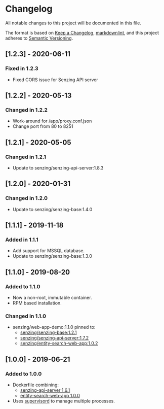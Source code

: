 # Changelog

All notable changes to this project will be documented in this file.

The format is based on [Keep a Changelog](https://keepachangelog.com/en/1.0.0/),
[markdownlint](https://dlaa.me/markdownlint/),
and this project adheres to [Semantic Versioning](https://semver.org/spec/v2.0.0.html).

## [1.2.3] - 2020-06-11

### Fixed in 1.2.3

- Fixed CORS issue for Senzing API server

## [1.2.2] - 2020-05-13

### Changed in 1.2.2

- Work-around for /app/proxy.conf.json
- Change port from 80 to 8251

## [1.2.1] - 2020-05-05

### Changed in 1.2.1

- Update to senzing/senzing-api-server:1.8.3

## [1.2.0] - 2020-01-31

### Changed in 1.2.0

- Update to senzing/senzing-base:1.4.0

## [1.1.1] - 2019-11-18

### Added in 1.1.1

- Add support for MSSQL database.
- Update to senzing/senzing-base:1.3.0

## [1.1.0] - 2019-08-20

### Added to 1.1.0

- Now a non-root, immutable container.
- RPM based installation.

### Changed in 1.1.0

- senzing/web-app-demo:1.1.0 pinned to:
  - [senzing/senzing-base:1.2.1](https://github.com/Senzing/docker-senzing-base/tree/1.2.1)
  - [senzing/senzing-api-server:1.7.2](https://github.com/Senzing/senzing-api-server/tree/1.7.2)
  - [senzing/entity-search-web-app:1.0.2](https://github.com/Senzing/entity-search-web-app/tree/1.0.2)

## [1.0.0] - 2019-06-21

### Added to 1.0.0

- Dockerfile combining:
  - [senzing-api-server 1.6.1](https://github.com/Senzing/senzing-api-server/tree/1.6.1)
  - [entity-search-web-app 1.0.0](https://github.com/Senzing/entity-search-web-app/tree/1.0.0)
- Uses [supervisord](http://supervisord.org/) to manage multiple processes.
